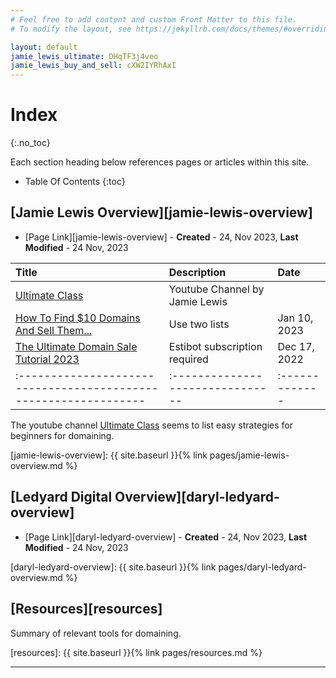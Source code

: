 ```yaml
---
# Feel free to add content and custom Front Matter to this file.
# To modify the layout, see https://jekyllrb.com/docs/themes/#overriding-theme-defaults

layout: default
jamie_lewis_ultimate: DHqTF3j4veo
jamie_lewis_buy_and_sell: cXW2IYRhAxI
---
```


# Index
{:.no_toc}

Each section heading below references pages or articles within this site.

* Table Of Contents
{:toc}

## [Jamie Lewis Overview][jamie-lewis-overview]

+ [Page Link][jamie-lewis-overview] - **Created** - 24, Nov 2023, **Last Modified** - 24 Nov, 2023

| Title                                                          | Description                    | Date         |
|:---------------------------------------------------------------|:-------------------------------|:-------------|
| [Ultimate Class][ultimate-class-yt]                            | Youtube Channel by Jamie Lewis |              |
| [How To Find $10 Domains And Sell Them...][ten-dollar-domains] | Use two lists                  | Jan 10, 2023 |
| [The Ultimate Domain Sale Tutorial 2023][ultimate-domain-sale] | Estibot subscription required  | Dec 17, 2022 |
|:---------------------------------------------------------------|:-------------------------------|:-------------|

The youtube channel [Ultimate Class](https://www.youtube.com/@theultimateclass "Youtube Channel by Jamie Lewis")
seems to list easy strategies for beginners for domaining.

[ultimate-class-yt]: https://www.youtube.com/@theultimateclass
[ultimate-domain-sale]: https://www.youtube.com/watch?v=DHqTF3j4veo
[ten-dollar-domains]: https://www.youtube.com/watch?v=cXW2IYRhAxI

[jamie-lewis-overview]: {{ site.baseurl }}{% link pages/jamie-lewis-overview.md %}

## [Ledyard Digital Overview][daryl-ledyard-overview]

+ [Page Link][daryl-ledyard-overview] - **Created** - 24, Nov 2023, **Last Modified** - 24 Nov, 2023

[daryl-ledyard-overview]: {{ site.baseurl }}{% link pages/daryl-ledyard-overview.md %}

## [Resources][resources]

Summary of relevant tools for domaining.
 
[resources]: {{ site.baseurl }}{% link pages/resources.md %}

<hr />
